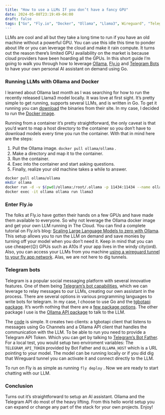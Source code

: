 ```yaml
---
title: "How to use a LLMs If you don’t have a fancy GPU"
date: 2024-05-08T23:19:49-04:00
draft: false
tags: ["Go", "Fly.io", "Docker", "Ollama", "Llama3", Wireguard", "Telegram_bot"]
---
```


LLMs are cool and all but they take a long time to run if you have an old machine without a powerful GPU. You can use this idle this time to ponder about life or you can leverage the cloud and make it rain compute. It turns out the reason there’s limited GPU availability on the market is because cloud providers have been hoarding all the GPUs. In this short guide I’m going to walk you through how to leverage [Ollama](https://ollama.com/), [Fly.io](http://fly.io) and [Telegram Bots](https://core.telegram.org/bots/) to have your own personal AI assistant on demand using Go.

### Running LLMs with Ollama and Docker

I learned about Ollama last month as I was searching for how to run the recently released Llama3 model locally. It was love at first sight. It’s pretty simple to get running, supports several LLMs, and is written in Go. To get it running you can [download](https://ollama.com/download) the binaries from their site. In my case, I decided to run the [Docker image](https://hub.docker.com/r/ollama/ollama).

Running from a container it’s pretty straightforward, the only caveat is that you’d want to map a host directory to the container so you don’t have to download models every time you run the container. With that in mind here are the steps:

1. Pull the Ollama image. `docker pull ollama/ollama` .
2. Make a directory and map it to the container.
3. Run the container.
4. Exec into the container and start asking questions.
5. Finally, realize your old machine takes a while to answer.

```bash
docker pull ollama/ollama
mkdir ollama
docker run -d -v $(pwd)/ollama:/root/.ollama -p 11434:11434 --name ollama ollama/ollama
docker exec -it ollama ollama run llama3
```

### Enter Fly.io

The folks at Fly.io have gotten their hands on a few GPUs and have made them available to everyone. So why not leverage the Ollama docker image and get your own LLM running in The Cloud. You can find a complete tutorial on Fly.io’s blog: [Scaling Large Language Models to zero with Ollama](https://fly.io/blog/scaling-llm-ollama/). This setup allows you to run the LLM on demand and save monies by turning off your model when you don’t need it. Keep in mind that you can use cheaper(😉) GPUs such as A10s if your app lives in the windy city(ord). Also, you can access your LLMs from you machine [using a wireguard tunnel to your fly app network](https://fly.io/docs/networking/private-networking/#private-network-vpn). Alas, we are not here to dig tunnels.

### **Telegram bots**

Telegram is a popular social messaging platform with several innovative features. One of them being [Telegram’s bot capabilities](https://core.telegram.org/bots/), which we can leverage to relay messages to our LLMs, creating our own assistant in the process. There are several options in various programming languages to write bots for telegram. In my case, I choose to use Go and the [tgbotapi package](https://pkg.go.dev/github.com/go-telegram-bot-api/telegram-bot-api/v5). It’s worth nothing that there are a [few package options](https://core.telegram.org/bots/samples#go). The other package I use is the [Ollama API package](https://pkg.go.dev/github.com/ollama/ollama/api) to talk to the LLM.

The [code](https://github.com/crmejia/telegram-ai-bot) is simple. It creates two clients: a tgbotapi client that listens to messages using Go Channels and a Ollama API client that handles the communication with the LLM. To be able to run you need to provide a Telegram API Token. Which you can get by talking to [Telegram’s Bot Father](https://core.telegram.org/bots/tutorial#obtain-your-bot-token). For a local test, you would setup two enviroment variables: The `TELEGRAM_API_TOKEN` provided by Bot Father and `OLLAMA_HOST` which is a URL pointing to your model. The model can be running locally or if you did dig that Wireguard tunnel you can activate it and connect directly to the LLM.

To run on Fly is as simple as running `fly deploy` . Now we are ready to start chatting with our LLM.

### Conclusion

Turns out it’s straightforward to setup an AI assistant. Ollama and the Telegram API do most of the heavy lifting. From this hello world setup you can expand or change any part of the stack for your own projects. Enjoy!
